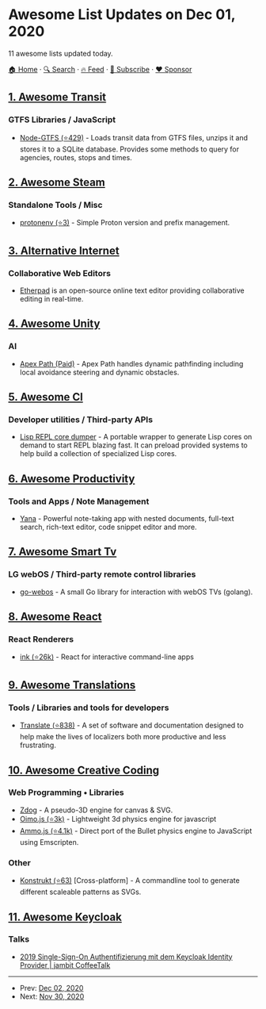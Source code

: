 # Awesome List Updates on Dec 01, 2020

11 awesome lists updated today.

[🏠 Home](/README.md) · [🔍 Search](https://www.trackawesomelist.com/search/) · [🔥 Feed](https://www.trackawesomelist.com/rss.xml) · [📮 Subscribe](https://trackawesomelist.us17.list-manage.com/subscribe?u=d2f0117aa829c83a63ec63c2f&id=36a103854c) · [❤️  Sponsor](https://github.com/sponsors/theowenyoung)



## [1. Awesome Transit](/content/CUTR-at-USF/awesome-transit/README.md)

### GTFS Libraries / JavaScript

*   [Node-GTFS (⭐429)](https://github.com/BlinkTagInc/node-gtfs) - Loads transit data from GTFS files, unzips it and stores it to a SQLite database. Provides some methods to query for agencies, routes, stops and times.

## [2. Awesome Steam](/content/scholtzm/awesome-steam/README.md)

### Standalone Tools / Misc

*   [protonenv (⭐3)](https://github.com/rizkiarm/protonenv) - Simple Proton version and prefix management.

## [3. Alternative Internet](/content/redecentralize/alternative-internet/README.md)

### Collaborative Web Editors

*   [Etherpad](http://etherpad.org/) is an open-source online text editor providing collaborative editing in real-time.

## [4. Awesome Unity](/content/RyanNielson/awesome-unity/README.md)

### AI

*   [Apex Path (Paid)](https://assetstore.unity.com/packages/tools/ai/apex-path-17943) - Apex Path handles dynamic pathfinding including local avoidance steering and dynamic obstacles.

## [5. Awesome Cl](/content/CodyReichert/awesome-cl/README.md)

### Developer utilities / Third-party APIs

*   [Lisp REPL core dumper](https://gitlab.com/ambrevar/lisp-repl-core-dumper/) -
    A portable wrapper to generate Lisp cores on demand to start REPL blazing fast.
    It can preload provided systems to help build a collection of specialized
    Lisp cores.

## [6. Awesome Productivity](/content/jyguyomarch/awesome-productivity/README.md)

### Tools and Apps / Note Management

*   [Yana](https://yana.js.org) - Powerful note-taking app with nested documents, full-text search, rich-text editor, code snippet editor and more.

## [7. Awesome Smart Tv](/content/vitalets/awesome-smart-tv/README.md)

### LG webOS / Third-party remote control libraries

*   [go-webos](https://github.com/vitalets/awesome-smart-tv/blob/master/README.md/github.com/kaperys/go-webos) - A small Go library for interaction with webOS TVs (golang).

## [8. Awesome React](/content/enaqx/awesome-react/README.md)

### React Renderers

*   [ink (⭐26k)](https://github.com/vadimdemedes/ink) - React for interactive command-line apps

## [9. Awesome Translations](/content/mbiesiad/awesome-translations/README.md)

### Tools / Libraries and tools for developers

*   [Translate (⭐838)](https://github.com/translate/translate) - A set of software and documentation designed to help make the lives of localizers both more productive and less frustrating.

## [10. Awesome Creative Coding](/content/terkelg/awesome-creative-coding/README.md)

### Web Programming • Libraries

*   [Zdog](https://zzz.dog/) - A pseudo-3D engine for canvas & SVG.
*   [Oimo.js (⭐3k)](https://github.com/lo-th/Oimo.js/) - Lightweight 3d physics engine for javascript
*   [Ammo.js (⭐4.1k)](https://github.com/kripken/ammo.js/) - Direct port of the Bullet physics engine to JavaScript using Emscripten.

### Other

*   [Konstrukt (⭐63)](https://github.com/MarcelMue/konstrukt) \[Cross-platform] - A commandline tool to generate different scaleable patterns as SVGs.

## [11. Awesome Keycloak](/content/thomasdarimont/awesome-keycloak/README.md)

### Talks

*   [2019 Single-Sign-On Authentifizierung mit dem Keycloak Identity Provider | jambit CoffeeTalk](https://www.youtube.com/watch?v=dnY6ORaFNY8)

---

- Prev: [Dec 02, 2020](/content/2020/12/02/README.md)
- Next: [Nov 30, 2020](/content/2020/11/30/README.md)